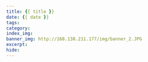 ```yaml
---
title: {{ title }}
date: {{ date }}
tags: 
category: 
index_img: 
banner_img: http://168.138.211.177/img/banner_2.JPG
excerpt: 
hide: 
---
```

